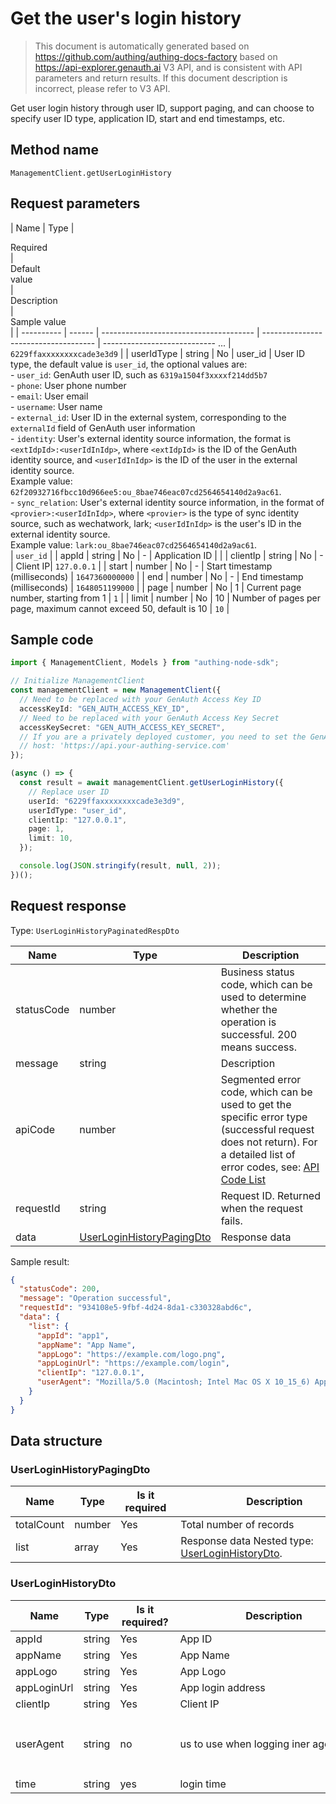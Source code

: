 # Get the user's login history

<!--
Warning ⚠️:
Do not modify this document directly,
https://github.com/Authing/authing-docs-factory
Use this project to generate
-->

<LastUpdated />

> This document is automatically generated based on https://github.com/authing/authing-docs-factory based on https://api-explorer.genauth.ai V3 API, and is consistent with API parameters and return results. If this document description is incorrect, please refer to V3 API.

Get user login history through user ID, support paging, and can choose to specify user ID type, application ID, start and end timestamps, etc.

## Method name

`ManagementClient.getUserLoginHistory`

## Request parameters

| Name | Type | <div style="width:80px">Required</div> | <div style="width:60px">Default value</div> | <div style="width:300px">Description</div> | <div style="width:200px">Sample value</div> |
| ---------- | ------ | -------------------------------------- | ------------------------------------ | ---------------------------- ... | `6229ffaxxxxxxxxcade3e3d9` |
| userIdType | string | No | user_id | User ID type, the default value is `user_id`, the optional values ​​are:<br>- `user_id`: GenAuth user ID, such as `6319a1504f3xxxxf214dd5b7`<br>- `phone`: User phone number<br>- `email`: User email<br>- `username`: User name<br>- `external_id`: User ID in the external system, corresponding to the `externalId` field of GenAuth user information<br>- `identity`: User's external identity source information, the format is `<extIdpId>:<userIdInIdp>`, where `<extIdpId>` is the ID of the GenAuth identity source, and `<userIdInIdp>` is the ID of the user in the external identity source. <br>Example value: `62f20932716fbcc10d966ee5:ou_8bae746eac07cd2564654140d2a9ac61`. <br>- `sync_relation`: User's external identity source information, in the format of `<provier>:<userIdInIdp>`, where `<provier>` is the type of sync identity source, such as wechatwork, lark; `<userIdInIdp>` is the user's ID in the external identity source. <br>Example value: `lark:ou_8bae746eac07cd2564654140d2a9ac61`. <br> | `user_id` |
| appId | string | No | - | Application ID | |
| clientIp | string | No | - | Client IP| `127.0.0.1` |
| start | number | No | - | Start timestamp (milliseconds) | `1647360000000` |
| end | number | No | - | End timestamp (milliseconds) | `1648051199000` |
| page | number | No | 1 | Current page number, starting from 1 | `1` |
| limit | number | No | 10 | Number of pages per page, maximum cannot exceed 50, default is 10 | `10` |

## Sample code

```ts
import { ManagementClient, Models } from "authing-node-sdk";

// Initialize ManagementClient
const managementClient = new ManagementClient({
  // Need to be replaced with your GenAuth Access Key ID
  accessKeyId: "GEN_AUTH_ACCESS_KEY_ID",
  // Need to be replaced with your GenAuth Access Key Secret
  accessKeySecret: "GEN_AUTH_ACCESS_KEY_SECRET",
  // If you are a privately deployed customer, you need to set the GenAuth service domain name
  // host: 'https://api.your-authing-service.com'
});

(async () => {
  const result = await managementClient.getUserLoginHistory({
    // Replace user ID
    userId: "6229ffaxxxxxxxxcade3e3d9",
    userIdType: "user_id",
    clientIp: "127.0.0.1",
    page: 1,
    limit: 10,
  });

  console.log(JSON.stringify(result, null, 2));
})();
```

## Request response

Type: `UserLoginHistoryPaginatedRespDto`

| Name       | Type                                                               | Description                                                                                                                                                                                                                                                                                                                                  |
| ---------- | ------------------------------------------------------------------ | -------------------------------------------------------------------------------------------------------------------------------------------------------------------------------------------------------------------------------------------------------------------------------------------------------------------------------------------- |
| statusCode | number                                                             | Business status code, which can be used to determine whether the operation is successful. 200 means success.                                                                                                                                                                                                                                 |
| message    | string                                                             | Description                                                                                                                                                                                                                                                                                                                                  |
| apiCode    | number                                                             | Segmented error code, which can be used to get the specific error type (successful request does not return). For a detailed list of error codes, see: [API Code List](https://api-explorer.genauth.ai/?tag=group/%E5%BC%80%E5%8F%91%E5%87%86%E5%A4%87#tag/%E5%BC%80%E5%8F%91%E5%87%86%E5%A4%87/%E9%94%99%E8%AF%AF%E5%A4%84%E7%90%86/apiCode) |
| requestId  | string                                                             | Request ID. Returned when the request fails.                                                                                                                                                                                                                                                                                                 |
| data       | <a href="#UserLoginHistoryPagingDto">UserLoginHistoryPagingDto</a> | Response data                                                                                                                                                                                                                                                                                                                                |

Sample result:

```json
{
  "statusCode": 200,
  "message": "Operation successful",
  "requestId": "934108e5-9fbf-4d24-8da1-c330328abd6c",
  "data": {
    "list": {
      "appId": "app1",
      "appName": "App Name",
      "appLogo": "https://example.com/logo.png",
      "appLoginUrl": "https://example.com/login",
      "clientIp": "127.0.0.1",
      "userAgent": "Mozilla/5.0 (Macintosh; Intel Mac OS X 10_15_6) AppleWebKit/537.36 (KHTML, like Gecko) Chrome/99.0.4844.51 Safari/537.36"
    }
  }
}
```

## Data structure

### <a id="UserLoginHistoryPagingDto"></a> UserLoginHistoryPagingDto

| Name       | Type   | <div style="width:80px">Is it required</div> | <div style="width:300px">Description</div>                                         | <div style="width:200px">Sample value</div> |
| ---------- | ------ | -------------------------------------------- | ---------------------------------------------------------------------------------- | ------------------------------------------- |
| totalCount | number | Yes                                          | Total number of records                                                            |                                             |
| list       | array  | Yes                                          | Response data Nested type: <a href="#UserLoginHistoryDto">UserLoginHistoryDto</a>. |                                             |

### <a id="UserLoginHistoryDto"></a> UserLoginHistoryDto

| Name        | Type   | <div style="width:80px">Is it required?</div> | <div style="width:300px">Description</div> | <div style="width:200px">Sample value</div>                                                                                |
| ----------- | ------ | --------------------------------------------- | ------------------------------------------ | -------------------------------------------------------------------------------------------------------------------------- |
| appId       | string | Yes                                           | App ID                                     | `app1`                                                                                                                     |
| appName     | string | Yes                                           | App Name                                   | `App Name`                                                                                                                 |
| appLogo     | string | Yes                                           | App Logo                                   | `https://example.com/logo.png`                                                                                             |
| appLoginUrl | string | Yes                                           | App login address                          | `https://example.com/login`                                                                                                |
| clientIp    | string | Yes                                           | Client IP                                  | `127.0.0.1`                                                                                                                |
| userAgent   | string | no                                            | us to use when logging iner agent          | `Mozilla/5.0 (Macintosh; Intel Mac OS X 10_15_6) AppleWebKit/537.36 (KHTML, like Gecko) Chrome/99.0.4844.51 Safari/537.36` |
| time        | string | yes                                           | login time                                 |                                                                                                                            |
